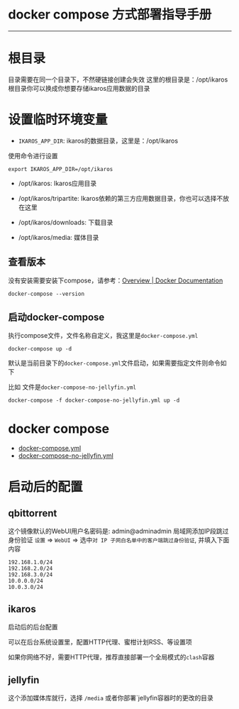 # docker compose 方式部署指导手册

<hr>

# 根目录

目录需要在同一个目录下，不然硬链接创建会失效
这里的根目录是：/opt/ikaros
根目录你可以换成你想要存储ikaros应用数据的目录

# 设置临时环境变量

- `IKAROS_APP_DIR`: ikaros的数据目录，这里是：/opt/ikaros

使用命令进行设置

```shell
export IKAROS_APP_DIR=/opt/ikaros
```

- /opt/ikaros: Ikaros应用目录

- /opt/ikaros/tripartite: Ikaros依赖的第三方应用数据目录，你也可以选择不放在这里

- /opt/ikaros/downloads: 下载目录

- /opt/ikaros/media: 媒体目录

## 查看版本

没有安装需要安装下compose，请参考：[Overview | Docker Documentation](https://docs.docker.com/compose/install/)

```shell
docker-compose --version
```

## 启动docker-compose
执行compose文件，文件名称自定义，我这里是`docker-compose.yml`

``` 
docker-compose up -d
```

默认是当前目录下的`docker-compose.yml`文件启动，如果需要指定文件则命令如下

比如 文件是`docker-compose-no-jellyfin.yml`
``` 
docker-compose -f docker-compose-no-jellyfin.yml up -d
```

# docker compose
- [docker-compose.yml](docker-compose.yml)
- [docker-compose-no-jellyfin.yml](docker-compose-no-jellyfin.yml)

# 启动后的配置
## qbittorrent
这个镜像默认的WebUI用户名密码是: admin@adminadmin
局域网添加IP段跳过身份验证
`设置` => `WebUI` => 选中`对 IP 子网白名单中的客户端跳过身份验证`, 并填入下面内容

```text
192.168.1.0/24
192.168.2.0/24
192.168.3.0/24
10.0.0.0/24
10.0.3.0/24
```

## ikaros
启动后的后台配置

可以在后台系统设置里，配置HTTP代理、蜜柑计划RSS、等设置项

如果你网络不好，需要HTTP代理，推荐直接部署一个全局模式的`clash`容器

## jellyfin
这个添加媒体库就行，选择 `/media` 或者你部署`jellyfin容器时的更改的目录
